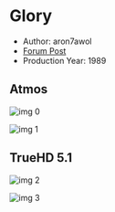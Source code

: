 # Glory

* Author: aron7awol
* [Forum Post](https://www.avsforum.com/threads/bass-eq-for-filtered-movies.2995212/post-56866604)
* Production Year: 1989

## Atmos

![img 0](https://i.imgur.com/hr4gZGd.jpg)

![img 1](https://i.imgur.com/Mxczbow.png)

## TrueHD 5.1

![img 2](https://fanart.tv/fanart/movies/9665/moviethumb/glory-5798fffe0b1cc.jpg)

![img 3](https://i.imgur.com/iaRaFnA.png)

